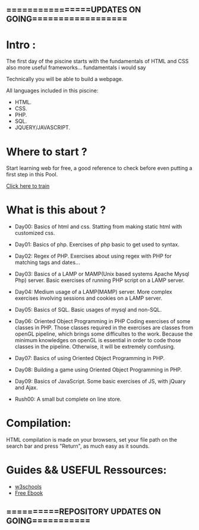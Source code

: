 ## ================UPDATES ON GOING==================
# Intro :
The first day of the piscine starts with the fundamentals of HTML and CSS also more useful frameworks… 
fundamentals i would say 

Technically you will be able to build a webpage.

All languages included in this piscine:
* HTML.
* CSS.
* PHP.
* SQL.
* JQUERY/JAVASCRIPT.

# Where to start ?
Start learning web for free, a good reference to check before even putting a first step in this Pool.

<A HREF="https://fr.khanacademy.org/computing/computer-programming/html-css">Click here to train</A></br>

# What is this about ?

* Day00: Basics of html and css. Statting from making static html with customized css.

* Day01: Basics of php. Exercises of php basic to get used to syntax.

* Day02: Regex of PHP. Exercises about using regex with PHP for matching tags and dates...

* Day03: Basics of a LAMP or MAMP(Unix based systems Apache Mysql Php) server. Basic exercises of running PHP script on a LAMP server.

* Day04: Medium usage of a LAMP(MAMP) server. More complex exercises involving sessions and cookies on a LAMP server.

* Day05: Basics of SQL. Basic usages of mysql and non-SQL.

* Day06: Oriented Object Programming in PHP Coding exercises of some classes in PHP. Those classes required in the exercises are classes from openGL pipeline, which brings some difficultes to the work. Because the minimum knowledges on openGL is essential in order to code those classes in the pipeline. Otherwise, it will be extremely comfusing.

* Day07: Basics of using Oriented Object Programming in PHP.

* Day08: Building a game using Oriented Object Programming in PHP.

* Day09: Basics of JavaScript. Some basic exercises of JS, with jQuary and Ajax.

* Rush00: A small but complete on line store.

# Compilation:
HTML compilation is made on your browsers, set your file path on the search bar and press "Return", as much easy as it sounds.

# Guides &&  USEFUL Ressources:
* <A HREF="https://www.w3schools.com/html/html_intro.asp">w3schools</a>
* <A HREF="https://github.com/Alaamimi/Programming_Books/blob/master/Learn%20CSS%20in%20One%20Day%20and%20Learn%20It%20Well%20(Includes%20HTML5)%20CSS%20for%20Beginners%20with%20Hands-on%20Project%20(Volume%202)%20by%20Jamie%20Chan%20(z-lib.org).epub">Free Ebook</A> <BR>
## ==========REPOSITORY UPDATES ON GOING===========

